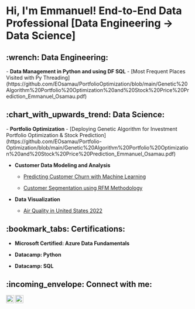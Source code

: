 <h1>Hi, I'm Emmanuel! End-to-End Data Professional [Data Engineering 	&rarr; Data Science] 
<h2> :wrench: Data Engineering:</h2>
- <b>Data Management in Python and using DF SQL</b>
  - [Most Frequent Places Visited with Py Threading](https://github.com/EOsamau/PortfolioOptimization/blob/main/Genetic%20Algorithm%20Portfolio%20Optimization%20and%20Stock%20Price%20Prediction_Emmanuel_Osamau.pdf)
  
<h2> :chart_with_upwards_trend: Data Science:</h2>
- <b>Portfolio Optimization</b>
  - [Deploying Genetic Algorithm for Investment Portfolio Optimization & Stock Prediction](https://github.com/EOsamau/Portfolio-Optimization/blob/main/Genetic%20Algorithm%20Portfolio%20Optimization%20and%20Stock%20Price%20Prediction_Emmanuel_Osamau.pdf)

- <b>Customer Data Modeling and Analysis</b>
  - [Predicting Customer Churn with Machine Learning](https://github.com/EOsamau/Customer-Churn-Prediction/blob/main/CUSTOMER%20CHURN%20PREDICTION%20(1).ipynb)
 
  - [Customer Segmentation using RFM Methodology](https://github.com/EOsamau/Customer-Segmentation-RFM/blob/main/RFM%20Customer%20Segmentation.ipynb)


- <b>Data Visualization</b>
  - [Air Quality in United States 2022](https://github.com/EOsamau/2022-Air-Quality-United-States/blob/main/Air%20Quality%20in%20the%20United%20States%202022.pdf)
  

<h2>:bookmark_tabs: Certifications:</h2>

- <b>Microsoft Certified: Azure Data Fundamentals</b>

- <b>Datacamp:  Python</b>

- <b>Datacamp:  SQL</b>


<!--
<h2>📺 Popular YouTube Videos</h2>

- [How to get into Cybersecurity Starting From Zero](https://www.youtube.com/watch?v=a83ASGn_V_s)
- [A Day in the Life of a Cybersecurity Anayst](https://www.youtube.com/watch?v=uHy3oM7NnoU)
- [How to Create a KeyLogger (C#)](https://www.youtube.com/watch?v=N-L9hklSlNk)
- [Ransomware Demonstration (C#)](https://www.youtube.com/watch?v=OfvdQeh79s0)
- [Is WGU Legit?](https://www.youtube.com/watch?v=E2MwRWxDBkA)
-->

<h2> :incoming_envelope: Connect with me:</h2>

[<img align="left" alt="JoshMadakor | LinkedIn" width="22px" src="https://cdn.jsdelivr.net/npm/simple-icons@v3/icons/linkedin.svg" />][linkedin]
[<img align="left" alt="JoshMadakor | Instagram" width="22px" src="https://cdn.jsdelivr.net/npm/simple-icons@v3/icons/instagram.svg" />][instagram]


[instagram]: https://www.instagram.com/etkojo/
[linkedin]: https://www.linkedin.com/in/emmanuel-osamau/

